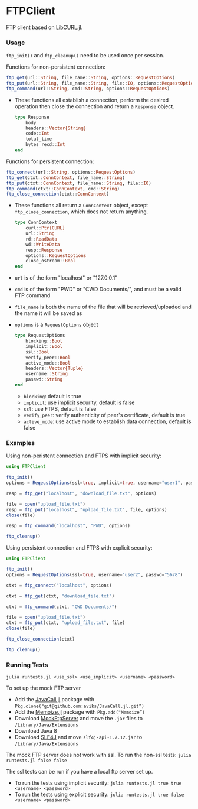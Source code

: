 # FTPClient
FTP client based on [LibCURL.jl](https://github.com/JuliaWeb/LibCURL.jl).

### Usage

`ftp_init()` and  `ftp_cleanup()` need to be used once per session.

Functions for non-persistent connection:
```julia
ftp_get(url::String, file_name::String, options::RequestOptions)
ftp_put(url::String, file_name::String, file::IO, options::RequestOptions)
ftp_command(url::String, cmd::String, options::RequestOptions)
```
- These functions all establish a connection, perform the desired operation then close the connection and return a `Response` object.

    ```julia
    type Response
        body
        headers::Vector{String}
        code::Int
        total_time
        bytes_recd::Int
    end
    ```

Functions for persistent connection:
```julia
ftp_connect(url::String, options::RequestOptions)
ftp_get(ctxt::ConnContext, file_name::String)
ftp_put(ctxt::ConnContext, file_name::String, file::IO)
ftp_command(ctxt::ConnContext, cmd::String)
ftp_close_connection(ctxt::ConnContext)
```
- These functions all return a `ConnContext` object, except `ftp_close_connection`, which does not return anything.
    ```julia
    type ConnContext
        curl::Ptr{CURL}
        url::String
        rd::ReadData
        wd::WriteData
        resp::Response
        options::RequestOptions
        close_ostream::Bool
    end
    ```

- `url` is of the form "localhost" or "127.0.0.1"
- `cmd` is of the form "PWD" or "CWD Documents/", and must be a valid FTP command
- `file_name` is both the name of the file that will be retrieved/uploaded and the name it will be saved as
- `options` is a `RequestOptions` object

    ```julia
    type RequestOptions
        blocking::Bool
        implicit::Bool
        ssl::Bool
        verify_peer::Bool
        active_mode::Bool
        headers::Vector{Tuple}
        username::String
        passwd::String
    end
    ```
    - `blocking`: default is true
    - `implicit`: use implicit security, default is false
    - `ssl`: use FTPS, default is false
    - `verify_peer`: verify authenticity of peer's certificate, default is true
    - `active_mode`: use active mode to establish data connection, default is false

### Examples

Using non-peristent connection and FTPS with implicit security:
```julia
using FTPClient

ftp_init()
options = ReqeustOptions(ssl=true, implicit=true, username="user1", passwd="1234")

resp = ftp_get("localhost", "download_file.txt", options)

file = open("upload_file.txt")
resp = ftp_put("localhost", "upload_file.txt", file, options)
close(file)

resp = ftp_command("localhost", "PWD", options)

ftp_cleanup()
```

Using persistent connection and FTPS with explicit security:
```julia
using FTPClient

ftp_init()
options = RequestOptions(ssl=true, username="user2", passwd="5678")

ctxt = ftp_connect("localhost", options)

ctxt = ftp_get(ctxt, "download_file.txt")

ctxt = ftp_command(ctxt, "CWD Documents/")

file = open("upload_file.txt")
ctxt = ftp_put(ctxt, "upload_file.txt", file)
close(file)

ftp_close_connection(ctxt)

ftp_cleanup()
```

### Running Tests

`julia runtests.jl <use_ssl> <use_implicit> <username> <password>`

To set up the mock FTP server
- Add the [JavaCall.jl](https://github.com/aviks/JavaCall.jl) package with `Pkg.clone("git@github.com:aviks/JavaCall.jl.git”)`
- Add the [Memoize.jl](https://github.com/simonster/Memoize.jl) package with `Pkg.add("Memoize”)`
- Download [MockFtpServer](http://sourceforge.net/projects/mockftpserver/files/) and move the `.jar` files to `/Library/Java/Extensions`
- Download Java 8
- Download [SLF4J](http://www.slf4j.org/download.html) and move `slf4j-api-1.7.12.jar` to `/Library/Java/Extensions`

The mock FTP server does not work with ssl. To run the non-ssl tests:
    `julia runtests.jl false false`

The ssl tests can be run if you have a local ftp server set up.
- To run the tests using implicit security: `julia runtests.jl true true <username> <password>`
- To run the tests using explicit security: `julia runtests.jl true false <username> <password>`

